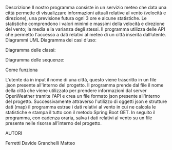 Descrizione
Il nostro programma consiste in un servizio meteo che data una città permette di visualizzare informazioni attuali relative al vento (velocità e direzione), una previsione futura ogni 3 ore e alcune statistiche. Le statistiche comprendono i valori minimi e massimi della velocità e direzione del vento; la media e la varianza degli stessi.
Il programma utilizza delle API che permetto l'accesso a dati relativi al meteo di un città inserita dall’utente.
Diagrammi UML
Diagramma dei casi d’uso:
 
Diagramma delle classi: 



Diagramma delle sequenze:
 
 
 



Come funziona

L'utente da in input il nome di una città, questo viene trascritto in un file .json presente all'interno del progetto. Il programma prende dal file il nome della città che viene utilizzato per prendere informazioni dal server OpenWeather tramite l'API e crea un file formato json presente all'interno del progetto. Successivamente attraverso l'utilizzo di oggetti json e strutture dati (map) il programma estrae i dati relativi al vento in cui ne calcola le statistiche e stampa il tutto con il metodo Spring Boot GET.
In seguito il programma, con cadenza oraria, salva i dati relativi al vento su un file presente nelle risorse all’interno del progetto.

AUTORI

Ferretti Davide
Granchelli Matteo
